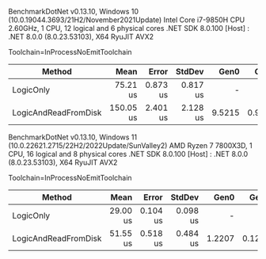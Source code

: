 BenchmarkDotNet v0.13.10, Windows 10 (10.0.19044.3693/21H2/November2021Update)
Intel Core i7-9850H CPU 2.60GHz, 1 CPU, 12 logical and 6 physical cores
.NET SDK 8.0.100
[Host] : .NET 8.0.0 (8.0.23.53103), X64 RyuJIT AVX2

Toolchain=InProcessNoEmitToolchain

| Method               | Mean      | Error    | StdDev   | Gen0   | Gen1   | Allocated |
|--------------------- |----------:|---------:|---------:|-------:|-------:|----------:|
| LogicOnly            |  75.21 us | 0.873 us | 0.817 us |      - |      - |         - |
| LogicAndReadFromDisk | 150.05 us | 2.401 us | 2.128 us | 9.5215 | 0.9766 |   60690 B |


BenchmarkDotNet v0.13.10, Windows 11 (10.0.22621.2715/22H2/2022Update/SunValley2)
AMD Ryzen 7 7800X3D, 1 CPU, 16 logical and 8 physical cores
.NET SDK 8.0.100
[Host] : .NET 8.0.0 (8.0.23.53103), X64 RyuJIT AVX2

Toolchain=InProcessNoEmitToolchain

| Method               | Mean     | Error    | StdDev   | Gen0   | Gen1   | Allocated |
|--------------------- |---------:|---------:|---------:|-------:|-------:|----------:|
| LogicOnly            | 29.00 us | 0.104 us | 0.098 us |      - |      - |         - |
| LogicAndReadFromDisk | 51.55 us | 0.518 us | 0.484 us | 1.2207 | 0.1221 |   62688 B |